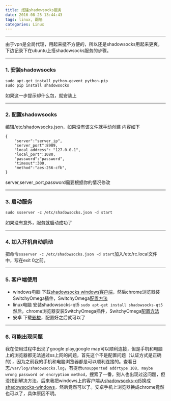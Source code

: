 ```yaml
---
title: 搭建shadowsocks服务
date: 2016-08-25 13:44:43
tags: linux, 翻墙
categories: Linux
---
```


------

由于vpn是全局代理，用起来挺不方便的，所以还是shadowsocks用起来更爽，下边记录下在ubuntu上搭shadowsocks服务的步骤。
***
### 1. 安装shadowsocks
```
sudo apt-get install python-gevent python-pip
sudo pip install shadowsocks
```
如果这一步提示却什么包，就安装上
***
### 2. 配置shadowsocks
编辑/etc/shadowsocks.json，如果没有该文件就手动创建
内容如下
```
{
    "server":"server_ip",
    "server_port":8989,
    "local_address": "127.0.0.1",
    "local_port":1080,
    "password":"password",
    "timeout":300,
    "method":"aes-256-cfb",
}
```
server,server_port,password需要根据你的情况修改
***
### 3. 启动服务
```
sudo ssserver -c /etc/shadowsocks.json -d start
```
如果没有意外，服务就启动成功了
***
### 4. 加入开机自动启动
把命令`ssserver -c /etc/shadowsocks.json -d start`加入/etc/rc.local文件中，写在exit 0之前。
***
### 5. 客户端使用
- windows电脑
下载[shadowsocks windows客户端](https://github.com/shadowsocks/shadowsocks-windows/releases)，然后chrome浏览器装SwitchyOmega插件，SwitchyOmega[配置方法](http://www.jianshu.com/p/37ef0b9ecc08)
- linux电脑
安装shadowsocks-qt5
`sudo apt-get install shadowsocks-qt5`
然后，chrome浏览器安装SwitchyOmega插件，SwitchyOmega[配置方法](http://www.jianshu.com/p/37ef0b9ecc08)
- 安卓
下载[影梭](https://github.com/shadowsocks/shadowsocks-android/releases)，配置好之后就可以了
***
### 6. 可能出现问题
我在使用过程中出现了google play,google map可以顺利连接，但是手机和电脑上的浏览器都无法通过ss上网的问题，首先这个不是配置问题（认证方式是正确的），因为之前我的手机和电脑浏览器都是可以顺利连接的。查看日志`/var/log/shadowsocks.log`，有提示`unsupported addrtype 108, maybe wrong password or encryption method`，搜索了一番，别人也出现过这问题，但没找到解决方法。后来我把windows上的客户端从[shadowsocks-qt5](https://github.com/shadowsocks/shadowsocks-qt5)换成[shadowsocks-windows](https://github.com/shadowsocks/shadowsocks-windows)，然后竟然可以了。安卓手机上浏览器换成chrome竟然也可以了，具体原因不明。
